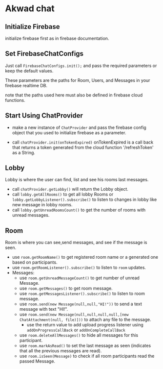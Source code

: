 # Akwad chat

## Initialize Firebase

initialize firebase first as in firebase documentation.

## Set FirebaseChatConfigs

Just call `FirebaseChatConfigs.init();` and pass the required parameters or keep the default values.

These parameters are the paths for Room, Users, and Messages in your firebase realtime DB.

note that the paths used here must also be defined in firebase cloud functions.

## Start Using ChatProvider

- make a new instance of `ChatProvider` and pass the firebase config object that you used to initialize firebase as a parameter.

- call `chatProvider.init(onTokenExpired)` onTokenExpired is a call back that returns a token generated from the cloud function '/refreshToken' as a String.

## Lobby

Lobby is where the user can find, list and see his rooms last messages.

- call `chatProvider.getLobby()` will return the Lobby object.
- call `lobby.getAllRooms()` to get all lobby Rooms or `lobby.getLobbyListener().subscribe()` to listen to changes in lobby like new message in lobby rooms.
- call `lobby.getUnreadRoomsCount()` to get the number of rooms with unread messages.

## Room

Room is where you can see,send messages, and see if the message is seen.

- use `room.getRoomName()` to get registered room name or a generated one based on participants.
- use `room.getRoomListener().subscribe()` to listen to `room` updates.
- Messages:
  - use `room.getUnreadMessageCount()` to get number of unread Message.
  - use `room.getMessages()` to get room message.
  - use `room.getMessagesListener().subscribe()` to listen to room message.
  - use `room.send(new Message(null,null,"HI!"))` to send a text message with text "HI!".
  - use `room.send(new Message(null,null,null,null,[new ChatAttachment(null, file)]))` to attach any file to the message.
    - use the return value to add upload progress listener using `addOnProgressCallBack` or `addOnCompleteCallBack`
  - use `room.deleteAllMessages()` to hide all messages for this participant.
  - use `room.markAsRead()` to set the last message as seen (indicates that all the previous messages are read).
  - use `room.isSeen(Message)` to check if all room participants read the passed Message.
